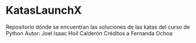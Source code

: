 # KatasLaunchX
Repositorio dónde se encuentran las soluciones de las katas del curso de Python
Autor: Joel Isaac Hoil Calderón
Créditos a Fernanda Ochoa
